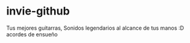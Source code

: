 # invie-github
Tus mejores guitarras, Sonidos legendarios al alcance de tus manos :D
acordes de ensueño
